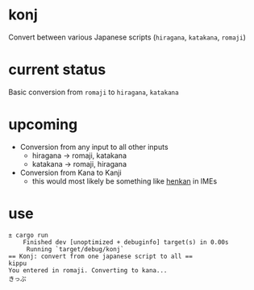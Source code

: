 # konj
Convert between various Japanese scripts (`hiragana`, `katakana`, `romaji`)

# current status

Basic conversion from `romaji` to `hiragana`, `katakana`

# upcoming

- Conversion from any input to all other inputs
    * hiragana → romaji, katakana
    * katakana → romaji, hiragana
- Conversion from Kana to Kanji 
    * this would most likely be something like [henkan](https://en.wikipedia.org/wiki/Language_input_keys#Conversion) in IMEs

# use

```
± cargo run
    Finished dev [unoptimized + debuginfo] target(s) in 0.00s
     Running `target/debug/konj`
== Konj: convert from one japanese script to all ==
kippu
You entered in romaji. Converting to kana...
きっぷ
```
